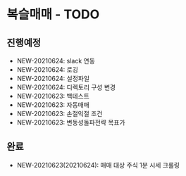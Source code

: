 # 복슬매매 - TODO

## 진행예정
- NEW-20210624: slack 연동
- NEW-20210624: 로깅
- NEW-20210624: 설정파일
- NEW-20210624: 디렉토리 구성 변경
- NEW-20210623: 백테스트
- NEW-20210623: 자동매매
- NEW-20210623: 손절익절 조건
- NEW-20210623: 변동성돌파전략 목표가

## 완료
- NEW-20210623(20210624): 매매 대상 주식 1분 시세 크롤링

